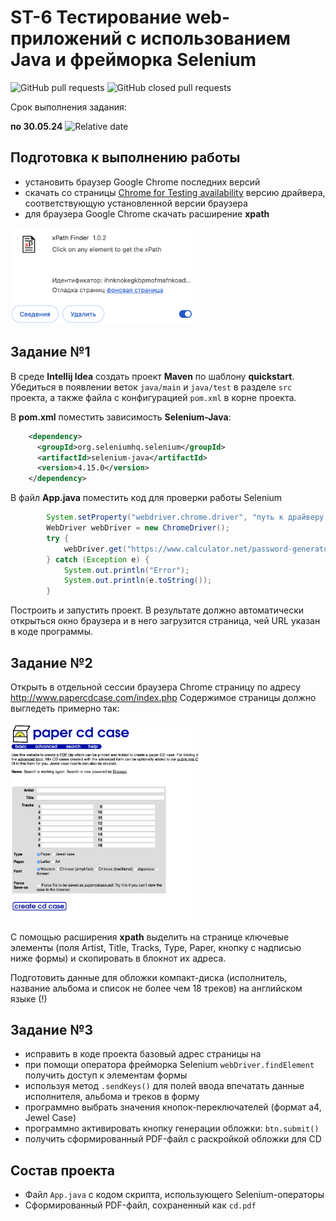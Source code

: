 # ST-6 Тестирование web-приложений с использованием Java и фрейморка Selenium


![GitHub pull requests](https://img.shields.io/github/issues-pr/UNN-CS/ST-7)
![GitHub closed pull requests](https://img.shields.io/github/issues-pr-closed/UNN-CS/ST-7)

Срок выполнения задания:

**по 30.05.24** ![Relative date](https://img.shields.io/date/1717102800)

## Подготовка к выполнению работы

- установить браузер Google Chrome последних версий
- скачать со страницы [Chrome for Testing availability](https://googlechromelabs.github.io/chrome-for-testing/) версию драйвера, соответствующую установленной версии браузера
- для браузера Google Chrome скачать расширение **xpath**


<img src="./images/xpath.png" width="300">


## Задание №1

В среде **Intellij Idea** создать проект **Maven** по шаблону **quickstart**. Убедиться в появлении веток `java/main` и `java/test` в разделе `src` проекта, а также файла с конфигурацией `pom.xml` в корне проекта.

В **pom.xml** поместить зависимость **Selenium-Java**:

```xml
    <dependency>
      <groupId>org.seleniumhq.selenium</groupId>
      <artifactId>selenium-java</artifactId>
      <version>4.15.0</version>
    </dependency>

```

В файл **App.java** поместить код для проверки работы Selenium

```java
        System.setProperty("webdriver.chrome.driver", "путь к драйверу в файловой системе");
        WebDriver webDriver = new ChromeDriver();
        try {
            webDriver.get("https://www.calculator.net/password-generator.html");
        } catch (Exception e) {
            System.out.println("Error");
            System.out.println(e.toString());
        }
```
Построить и запустить проект. В результате должно автоматически открыться окно браузера и в него загрузится страница, чей URL указан в коде программы.

## Задание №2

Открыть в отдельной сессии браузера Chrome страницу по адресу http://www.papercdcase.com/index.php
Содержимое страницы должно выгледеть примерно так:

<img src="./images/cd.png" width="300">

С помощью расширения **xpath** выделить на странице ключевые элементы (поля Artist, Title, Tracks, Type, Paper, кнопку с надписью ниже формы) и скопировать в блокнот их адреса.

Подготовить данные для обложки компакт-диска (исполнитель, название альбома и список не более чем 18 треков) на английском языке (!)


## Задание №3

- исправить в коде проекта базовый адрес страницы на [](http://www.papercdcase.com/index.php)
- при помощи оператора фрейморка Selenium `webDriver.findElement` получить доступ к элементам формы
- используя метод `.sendKeys()` для полей ввода впечатать данные исполнителя, альбома и треков в форму
- программно выбрать значения кнопок-переключателей (формат a4, Jewel Case)
- программно активировать кнопку генерации обложки: `btn.submit()`
- получить сформированный PDF-файл с раскройкой обложки для CD


## Состав проекта

- Файл `App.java` с кодом скрипта, использующего Selenium-операторы
- Сформированный PDF-файл, сохраненный как `cd.pdf`

